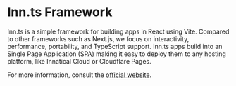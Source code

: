 # Inn.ts Framework

Inn.ts is a simple framework for building apps in React using Vite. Compared to other frameworks such as Next.js, we focus on interactivity, performance, portability, and TypeScript support. Inn.ts apps build into an Single Page Application (SPA) making it easy to deploy them to any hosting platform, like Innatical Cloud or Cloudflare Pages.

For more information, consult the [official website](https://innts.innatical.com).
